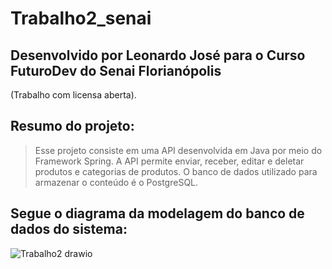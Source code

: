 # Trabalho2_senai

## Desenvolvido por Leonardo José para o Curso FuturoDev do Senai Florianópolis
(Trabalho com licensa aberta).

## Resumo do projeto:
> Esse projeto consiste em uma API desenvolvida em Java por meio do Framework Spring. A API permite enviar, receber, editar e deletar produtos e categorias de produtos. O banco de dados utilizado para armazenar o conteúdo é o PostgreSQL.

## Segue o diagrama da modelagem do banco de dados do sistema:
![Trabalho2 drawio](https://user-images.githubusercontent.com/42273570/205200730-6b48ca29-dbad-4312-a2ec-81cddc6113f0.png)

